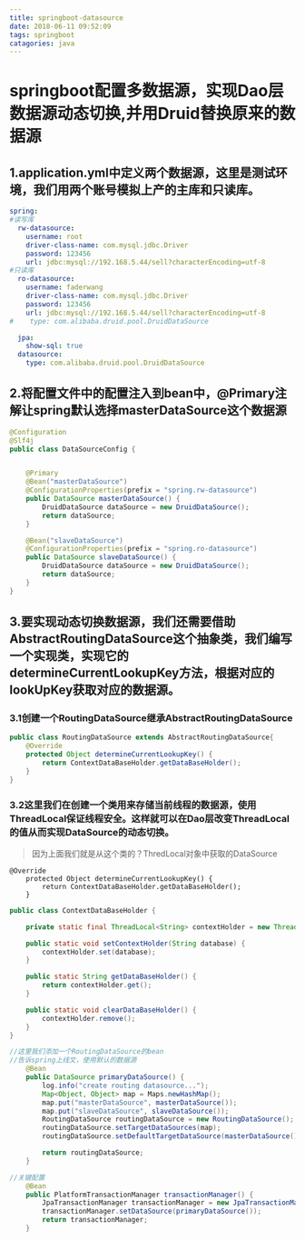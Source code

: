 ```yaml
---
title: springboot-datasource
date: 2018-06-11 09:52:09
tags: springboot
catagories: java
---
```


# springboot配置多数据源，实现Dao层数据源动态切换,并用Druid替换原来的数据源

## 1.application.yml中定义两个数据源，这里是测试环境，我们用两个账号模拟上产的主库和只读库。

```yaml
spring:
#读写库
  rw-datasource:
    username: root
    driver-class-name: com.mysql.jdbc.Driver
    password: 123456
    url: jdbc:mysql://192.168.5.44/sell?characterEncoding=utf-8
#只读库
  ro-datasource:
    username: faderwang
    driver-class-name: com.mysql.jdbc.Driver
    password: 123456
    url: jdbc:mysql://192.168.5.44/sell?characterEncoding=utf-8
#    type: com.alibaba.druid.pool.DruidDataSource

  jpa:
    show-sql: true
  datasource:
    type: com.alibaba.druid.pool.DruidDataSource
```

## 2.将配置文件中的配置注入到bean中，@Primary注解让spring默认选择masterDataSource这个数据源

```java
@Configuration
@Slf4j
public class DataSourceConfig {


    @Primary
    @Bean("masterDataSource")
    @ConfigurationProperties(prefix = "spring.rw-datasource")
    public DataSource masterDataSource() {
        DruidDataSource dataSource = new DruidDataSource();
        return dataSource;
    }

    @Bean("slaveDataSource")
    @ConfigurationProperties(prefix = "spring.ro-datasource")
    public DataSource slaveDataSource() {
        DruidDataSource dataSource = new DruidDataSource();
        return dataSource;
    }
}
```

## 3.要实现动态切换数据源，我们还需要借助AbstractRoutingDataSource这个抽象类，我们编写一个实现类，实现它的determineCurrentLookupKey方法，根据对应的lookUpKey获取对应的数据源。

### 3.1创建一个RoutingDataSource继承AbstractRoutingDataSource

```java
public class RoutingDataSource extends AbstractRoutingDataSource{
    @Override
    protected Object determineCurrentLookupKey() {
        return ContextDataBaseHolder.getDataBaseHolder();
    }
}
```

### 3.2这里我们在创建一个类用来存储当前线程的数据源，使用ThreadLocal保证线程安全。这样就可以在Dao层改变ThreadLocal的值从而实现DataSource的动态切换。

> 因为上面我们就是从这个类的？ThredLocal对象中获取的DataSource

```
@Override
    protected Object determineCurrentLookupKey() {
        return ContextDataBaseHolder.getDataBaseHolder();
    }
```



```java
public class ContextDataBaseHolder {

    private static final ThreadLocal<String> contextHolder = new ThreadLocal<>();

    public static void setContextHolder(String database) {
        contextHolder.set(database);
    }

    public static String getDataBaseHolder() {
        return contextHolder.get();
    }

    public static void clearDataBaseHolder() {
        contextHolder.remove();
    }
}
```



```java
//这里我们添加一个RoutingDataSource的bean
//告诉spring上线文，使用默认的数据源
    @Bean
    public DataSource primaryDataSource() {
        log.info("create routing datasource...");
        Map<Object, Object> map = Maps.newHashMap();
        map.put("masterDataSource", masterDataSource());
        map.put("slaveDataSource", slaveDataSource());
        RoutingDataSource routingDataSource = new RoutingDataSource();
        routingDataSource.setTargetDataSources(map);
        routingDataSource.setDefaultTargetDataSource(masterDataSource());

        return routingDataSource;
    }

//关键配置
    @Bean
    public PlatformTransactionManager transactionManager() {
        JpaTransactionManager transactionManager = new JpaTransactionManager();
        transactionManager.setDataSource(primaryDataSource());
        return transactionManager;
    }
```

